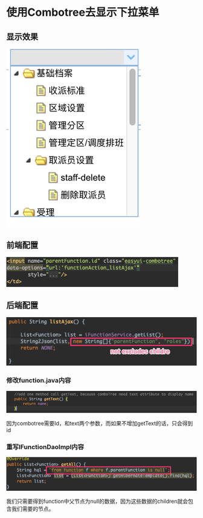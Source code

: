 # 使用Combotree去显示下拉菜单

## 显示效果

![](../../../../.gitbook/assets/image%20%28122%29.png)

## 前端配置

![](../../../../.gitbook/assets/image%20%2842%29.png)

## 后端配置

![](../../../../.gitbook/assets/image%20%2855%29.png)

### 修改function.java内容

![](../../../../.gitbook/assets/image%20%28126%29.png)

因为combotree需要Id，和text两个参数，而如果不增加getText的话，只会得到id

### 重写IFunctionDaoImpl内容

![](../../../../.gitbook/assets/image%20%283%29.png)

我们只需要得到function中父节点为null的数据，因为这些数据的children就会包含我们需要的节点。

